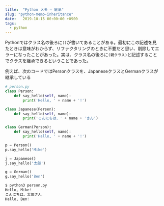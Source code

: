 ```yaml
---
title:  "Python メモ – 継承"
slug: "python-memo-inheritance"
date:   2019-10-15 00:00:00 +0900
tags: 
  - python
---
```


Pythonではクラス名の後ろに`()`が書いてあることがある。最初にこの記述を見たときは意味がわからず、リファクタリングのときに不要だと思い、削除してエラーになったことがあった。実は、クラス名の後ろに`(親クラス)`と記述することでクラスを継承できるということであった。

例えば、次のコードではPersonクラスを、JapaneseクラスとGermanクラスが継承している

```python
# person.py
class Person:
    def say_hello(self, name):
        print('Hello, ' + name + '!')

class Japanese(Person):
    def say_hello(self, name):
        print('こんにちは、' + name + 'さん')

class German(Person):
    def say_hello(self, name):
        print('Hallo, ' + name + '!')

p = Person()
p.say_hello('Mike')

j = Japanese()
j.say_hello('太郎')

g = German()
g.say_hello('Ben')

$ python3 person.py
Hello, Mike!
こんにちは、太郎さん
Hallo, Ben!
```

